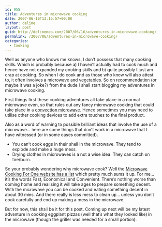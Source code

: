 ```yaml
---
id: 955
title: Adventures in microwave cooking
date: 2007-06-16T13:16:57+00:00
author: deline
layout: post
guid: http://delineneo.com/2007/06/16/adventures-in-microwave-cooking/
permalink: /2007/06/adventures-in-microwave-cooking/
categories:
  - Cooking
---
```

Well as anyone who knows me knows, I don&#8217;t possess that many cooking skills. Which is probably because a) I haven&#8217;t actually had to cook much and hence have not expanded my cooking skills and b) quite possibly I just am crap at cooking. So when I do cook and as those who know will also attest to, it often involves a microwave and vegetables. So on recommendation (or maybe it was a joke?) from the dude I shall start blogging my adventures in microwave cooking.

First things first these cooking adventures all take place in a normal microwave oven, so that rules out any fancy microwave cooking that could take place in a [convection microwave](http://en.wikipedia.org/wiki/Convection_microwave). Hence sometimes you may need to utilise other cooking devices to add extra touches to the final product.

Also as a word of warning to possible brilliant ideas that involve the use of a microwave&#8230; here are some things that don&#8217;t work in a microwave that I have witnessed (or in some cases committed).

  * You can&#8217;t cook eggs in their shell in the microwave. They tend to explode and make a huge mess.
  * Drying clothes in microwaves is a not a wise idea. They can catch on fire/burn.

So your probably wondering why microwave cook? Well the [Microwave Cooking For One website has a list](http://www.microwavecookingforone.com/) which pretty much sums it up. For me&#8230; it&#8217;s the words Fast, Economical and Convenient. There&#8217;s nothing worse than coming home and realising it will take ages to prepare something decent. With the microwave you can be cooked and eating something decent in about 30 mins. And there really is less mess to clean up&#8230; unless you don&#8217;t cook carefully and end up making a mess in the microwave.

But for now, this shall be it for this post. Coming up next will be my latest adventure in cooking eggplant pizzas (well that&#8217;s what they looked like) in the microwave (though the griller was needed for a small portion).
